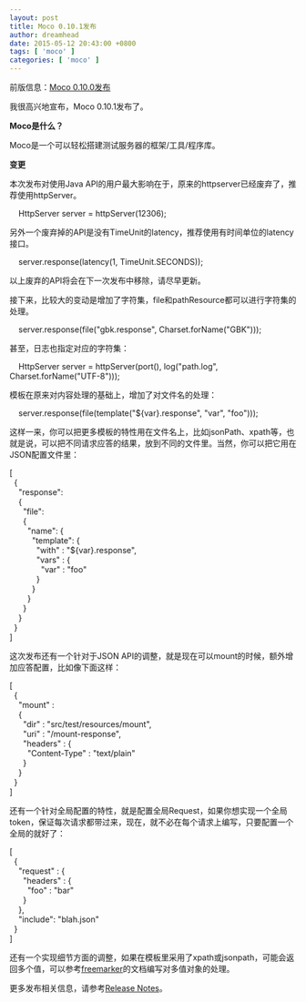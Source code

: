 ```yaml
---
layout: post
title: Moco 0.10.1发布
author: dreamhead
date: 2015-05-12 20:43:00 +0800
tags: [ 'moco' ]
categories: [ 'moco' ]
---
```


前版信息：[Moco 0.10.0发布](http://dreamhead.blogbus.com/logs/272040531.html)

我很高兴地宣布，Moco 0.10.1发布了。

**Moco是什么？**

Moco是一个可以轻松搭建测试服务器的框架/工具/程序库。

**变更**

本次发布对使用Java API的用户最大影响在于，原来的httpserver已经废弃了，推荐使用httpServer。

&nbsp; &nbsp; HttpServer server = httpServer(12306);

另外一个废弃掉的API是没有TimeUnit的latency，推荐使用有时间单位的latency接口。

&nbsp; &nbsp; server.response(latency(1, TimeUnit.SECONDS));

以上废弃的API将会在下一次发布中移除，请尽早更新。

接下来，比较大的变动是增加了字符集，file和pathResource都可以进行字符集的处理。

&nbsp; &nbsp; server.response(file("gbk.response", Charset.forName("GBK")));

甚至，日志也指定对应的字符集：

&nbsp; &nbsp; HttpServer server = httpServer(port(), log("path.log", Charset.forName("UTF-8")));

模板在原来对内容处理的基础上，增加了对文件名的处理：

&nbsp; &nbsp; server.response(file(template("${var}.response", "var", "foo")));

这样一来，你可以把更多模板的特性用在文件名上，比如jsonPath、xpath等，也就是说，可以把不同请求应答的结果，放到不同的文件里。当然，你可以把它用在JSON配置文件里：

[  
&nbsp; {  
&nbsp; &nbsp; "response":  
&nbsp; &nbsp; {  
&nbsp; &nbsp; &nbsp; "file":  
&nbsp; &nbsp; &nbsp; {  
&nbsp; &nbsp; &nbsp; &nbsp; "name": {  
&nbsp; &nbsp; &nbsp; &nbsp; &nbsp; "template": {  
&nbsp; &nbsp; &nbsp; &nbsp; &nbsp; &nbsp; "with" : "${var}.response",  
&nbsp; &nbsp; &nbsp; &nbsp; &nbsp; &nbsp; "vars" : {  
&nbsp; &nbsp; &nbsp; &nbsp; &nbsp; &nbsp; &nbsp; "var" : "foo"  
&nbsp; &nbsp; &nbsp; &nbsp; &nbsp; &nbsp; }  
&nbsp; &nbsp; &nbsp; &nbsp; &nbsp; }  
&nbsp; &nbsp; &nbsp; &nbsp; }  
&nbsp; &nbsp; &nbsp; }  
&nbsp; &nbsp; }  
&nbsp; }  
]

这次发布还有一个针对于JSON API的调整，就是现在可以mount的时候，额外增加应答配置，比如像下面这样：

[  
&nbsp; {  
&nbsp; &nbsp; "mount" :  
&nbsp; &nbsp; {  
&nbsp; &nbsp; &nbsp; "dir" : "src/test/resources/mount",  
&nbsp; &nbsp; &nbsp; "uri" : "/mount-response",  
&nbsp; &nbsp; &nbsp; "headers" : {  
&nbsp; &nbsp; &nbsp; &nbsp; "Content-Type" : "text/plain"  
&nbsp; &nbsp; &nbsp; }  
&nbsp; &nbsp; }  
&nbsp; }  
]

还有一个针对全局配置的特性，就是配置全局Request，如果你想实现一个全局token，保证每次请求都带过来，现在，就不必在每个请求上编写，只要配置一个全局的就好了：

[  
&nbsp; {  
&nbsp; &nbsp; "request" : {  
&nbsp; &nbsp; &nbsp; "headers" : {  
&nbsp; &nbsp; &nbsp; &nbsp; "foo" : "bar"  
&nbsp; &nbsp; &nbsp; }  
&nbsp; &nbsp; },  
&nbsp; &nbsp; "include": "blah.json"  
&nbsp; }  
]

还有一个实现细节方面的调整，如果在模板里采用了xpath或jsonpath，可能会返回多个值，可以参考[freemarker](http://freemarker.org/)的文档编写对多值对象的处理。

更多发布相关信息，请参考[Release Notes](https://github.com/dreamhead/moco/blob/master/moco-doc/ReleaseNotes.md#release-0101-1-may-2015)。



